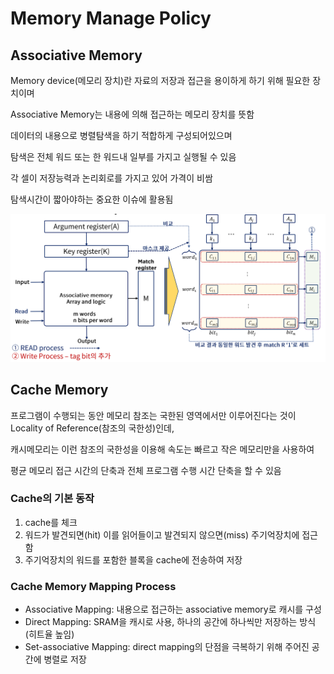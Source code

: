 # Memory Manage Policy

## Associative Memory

Memory device(메모리 장치)란 자료의 저장과 접근을 용이하게 하기 위해 필요한 장치이며

Associative Memory는 내용에 의해 접근하는 메모리 장치를 뜻함

데이터의 내용으로 병렬탐색을 하기 적합하게 구성되어있으며

탐색은 전체 워드 또는 한 워드내 일부를 가지고 실행될 수 있음

각 셀이 저장능력과 논리회로를 가지고 있어 가격이 비쌈

탐색시간이 짧아야하는 중요한 이슈에 활용됨

![associative memory](../images/ch5-2_associative_memory.png)



## Cache Memory

프로그램이 수행되는 동안 메모리 참조는 국한된 영역에서만 이루어진다는 것이 Locality of Reference(참조의 국한성)인데,

캐시메모리는 이런 참조의 국한성을 이용해 속도는 빠르고 작은 메모리만을 사용하여

평균 메모리 접근 시간의 단축과 전체 프로그램 수행 시간 단축을 할 수 있음

### Cache의 기본 동작

1. cache를 체크
2. 워드가 발견되면(hit) 이를 읽어들이고 발견되지 않으면(miss) 주기억장치에 접근함
3. 주기억장치의 워드를 포함한 블록을 cache에 전송하여 저장

### Cache Memory Mapping Process

- Associative Mapping: 내용으로 접근하는 associative memory로 캐시를 구성
- Direct Mapping: SRAM을 캐시로 사용, 하나의 공간에 하나씩만 저장하는 방식(히트율 높임)
- Set-associative Mapping: direct mapping의 단점을 극복하기 위해 주어진 공간에 병렬로 저장